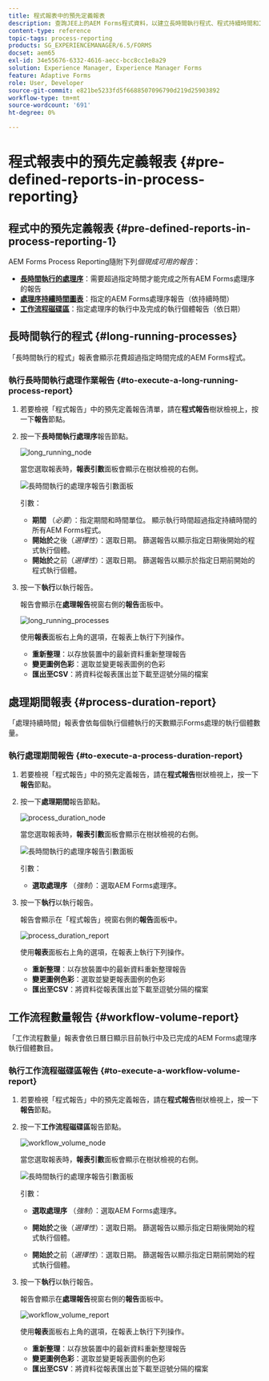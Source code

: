 ```yaml
---
title: 程式報表中的預先定義報表
description: 查詢JEE上的AEM Forms程式資料，以建立長時間執行程式、程式持續時間和工作流程量的報告
content-type: reference
topic-tags: process-reporting
products: SG_EXPERIENCEMANAGER/6.5/FORMS
docset: aem65
exl-id: 34e55676-6332-4616-aecc-bcc8cc1e8a29
solution: Experience Manager, Experience Manager Forms
feature: Adaptive Forms
role: User, Developer
source-git-commit: e821be5233fd5f6688507096790d219d25903892
workflow-type: tm+mt
source-wordcount: '691'
ht-degree: 0%

---
```


# 程式報表中的預先定義報表 {#pre-defined-reports-in-process-reporting}

## 程式中的預先定義報表 {#pre-defined-reports-in-process-reporting-1}

AEM Forms Process Reporting隨附下列&#x200B;*個現成可用的報告*：

* **[長時間執行的處理序](#long-running-processes)**：需要超過指定時間才能完成之所有AEM Forms處理序的報告
* **[處理序持續時間圖表](#process-duration-report)**：指定的AEM Forms處理序報告（依持續時間）
* **[工作流程磁碟區](#workflow-volume-report)**：指定處理序的執行中及完成的執行個體報告（依日期）

## 長時間執行的程式 {#long-running-processes}

「長時間執行的程式」報表會顯示花費超過指定時間完成的AEM Forms程式。

### 執行長時間執行處理作業報告 {#to-execute-a-long-running-process-report}

1. 若要檢視「程式報告」中的預先定義報告清單，請在&#x200B;**程式報告**&#x200B;樹狀檢視上，按一下&#x200B;**報告**&#x200B;節點。
1. 按一下&#x200B;**長時間執行處理序**&#x200B;報告節點。

   ![long_running_node](assets/long_running_node.png)

   當您選取報表時，**報表引數**&#x200B;面板會顯示在樹狀檢視的右側。

   ![長時間執行的處理序報告引數面板](assets/report_parameters_panel.png)

   引數：

   * **期間** （*必要*）：指定期間和時間單位。 顯示執行時間超過指定持續時間的所有AEM Forms程式。
   * **開始於**&#x200B;之後（*選擇性*）：選取日期。 篩選報告以顯示指定日期後開始的程式執行個體。
   * **開始於**&#x200B;之前（*選擇性*）：選取日期。 篩選報告以顯示於指定日期前開始的程式執行個體。

1. 按一下&#x200B;**執行**&#x200B;以執行報告。

   報告會顯示在&#x200B;**處理報告**&#x200B;視窗右側的&#x200B;**報告**&#x200B;面板中。

   ![long_running_processes](assets/long_running_processes.png)

   使用&#x200B;**報表**&#x200B;面板右上角的選項，在報表上執行下列操作。

   * **重新整理**：以存放裝置中的最新資料重新整理報告
   * **變更圖例色彩**：選取並變更報表圖例的色彩
   * **匯出至CSV**：將資料從報表匯出並下載至逗號分隔的檔案

## 處理期間報表  {#process-duration-report}

「處理持續時間」報表會依每個執行個體執行的天數顯示Forms處理的執行個體數量。

### 執行處理期間報告 {#to-execute-a-process-duration-report}

1. 若要檢視「程式報告」中的預先定義報告，請在&#x200B;**程式報告**&#x200B;樹狀檢視上，按一下&#x200B;**報告**&#x200B;節點。
1. 按一下&#x200B;**處理期間**&#x200B;報告節點。

   ![process_duration_node](assets/process_duration_node.png)

   當您選取報表時，**報表引數**&#x200B;面板會顯示在樹狀檢視的右側。

   ![長時間執行的處理序報告引數面板](assets/process_duration_params.png)

   引數：

   * **選取處理序** （*強制*）：選取AEM Forms處理序。

1. 按一下&#x200B;**執行**&#x200B;以執行報告。

   報告會顯示在「程式報告」視窗右側的&#x200B;**報告**&#x200B;面板中。

   ![process_duration_report](assets/process_duration_report.png)

   使用&#x200B;**報表**&#x200B;面板右上角的選項，在報表上執行下列操作。

   * **重新整理**：以存放裝置中的最新資料重新整理報告
   * **變更圖例色彩**：選取並變更報表圖例的色彩
   * **匯出至CSV**：將資料從報表匯出並下載至逗號分隔的檔案

## 工作流程數量報告 {#workflow-volume-report}

「工作流程數量」報表會依日曆日顯示目前執行中及已完成的AEM Forms處理序執行個體數目。

### 執行工作流程磁碟區報告 {#to-execute-a-workflow-volume-report}

1. 若要檢視「程式報告」中的預先定義報告，請在&#x200B;**程式報告**&#x200B;樹狀檢視上，按一下&#x200B;**報告**&#x200B;節點。
1. 按一下&#x200B;**工作流程磁碟區**&#x200B;報告節點。

   ![workflow_volume_node](assets/workflow_volume_node.png)

   當您選取報表時，**報表引數**&#x200B;面板會顯示在樹狀檢視的右側。

   ![長時間執行的處理序報告引數面板](assets/workflow_volume_params.png)

   引數：

   * **選取處理序** （*強制*）：選取AEM Forms處理序。

   * **開始於**&#x200B;之後（*選擇性*）：選取日期。 篩選報告以顯示指定日期後開始的程式執行個體。

   * **開始於**&#x200B;之前（*選擇性*）：選取日期。 篩選報告以顯示指定日期前開始的程式執行個體。

1. 按一下&#x200B;**執行**&#x200B;以執行報告。

   報告會顯示在&#x200B;**處理報告**&#x200B;視窗右側的&#x200B;**報告**&#x200B;面板中。

   ![workflow_volume_report](assets/workflow_volume_report.png)

   使用&#x200B;**報表**&#x200B;面板右上角的選項，在報表上執行下列操作。

   * **重新整理**：以存放裝置中的最新資料重新整理報告
   * **變更圖例色彩**：選取並變更報表圖例的色彩
   * **匯出至CSV**：將資料從報表匯出並下載至逗號分隔的檔案
